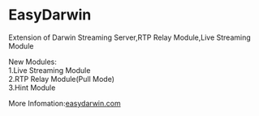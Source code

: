 EasyDarwin
==========

Extension of Darwin Streaming Server,RTP Relay Module,Live Streaming Module

New Modules:<br/>
1.Live Streaming Module<br/>
2.RTP Relay Module(Pull Mode)<br/>
3.Hint Module<br/>

More Infomation:<a href="http://www.easydarwin.com">easydarwin.com</a>
